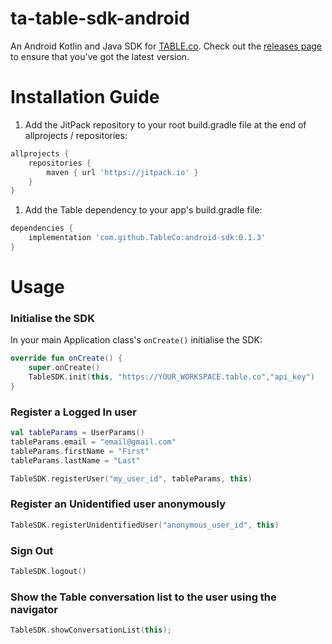 # ta-table-sdk-android
An Android Kotlin and Java SDK for [TABLE.co](https://table.co). Check out the [releases page](https://github.com/TableCo/android-sdk/releases) to ensure that you've got the latest version. 

# Installation Guide

1. Add the JitPack repository to your root build.gradle file at the end of allprojects / repositories:

```groovy
allprojects {
	repositories {	
		maven { url 'https://jitpack.io' }
	}
}
```

1. Add the Table dependency to your app's build.gradle file:

```groovy
dependencies {
    implementation 'com.github.TableCo:android-sdk:0.1.3'
}
```

# Usage

### Initialise the SDK

In your main Application class's `onCreate()` initialise the SDK:

```kotlin
override fun onCreate() {
    super.onCreate()
    TableSDK.init(this, "https://YOUR_WORKSPACE.table.co","api_key")
}
```

### Register a Logged In user
```kotlin
val tableParams = UserParams()
tableParams.email = "email@gmail.com"
tableParams.firstName = "First"
tableParams.lastName = "Last"

TableSDK.registerUser("my_user_id", tableParams, this)
```

### Register an Unidentified user anonymously
```kotlin
TableSDK.registerUnidentifiedUser("anonymous_user_id", this)
```

### Sign Out
```kotlin
TableSDK.logout()
```

### Show the Table conversation list to the user using the navigator
```kotlin
TableSDK.showConversationList(this);
```
